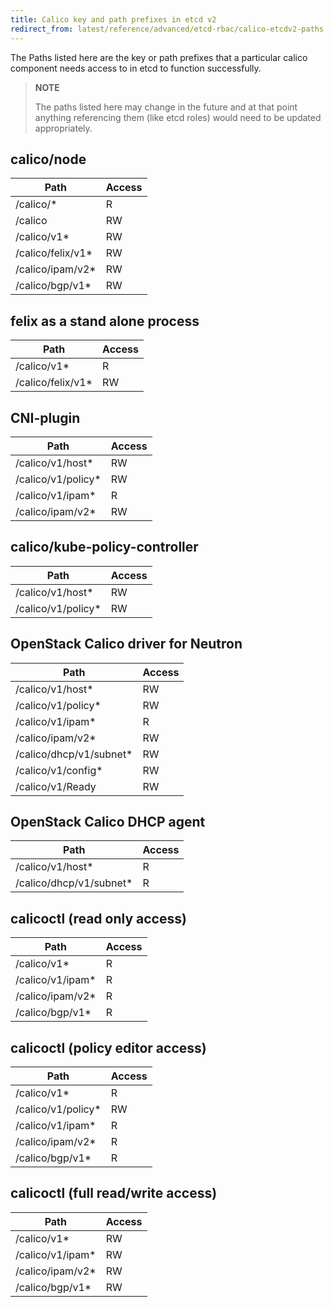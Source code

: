 ```yaml
---
title: Calico key and path prefixes in etcd v2
redirect_from: latest/reference/advanced/etcd-rbac/calico-etcdv2-paths
---
```


The Paths listed here are the key or path prefixes that a particular calico
component needs access to in etcd to function successfully.

> **NOTE**
>
> The paths listed here may change in the future and at that point anything
> referencing them (like etcd roles) would need to be updated appropriately.

## calico/node

| Path                       | Access |
|----------------------------|--------|
| /calico/\*                 |   R    |
| /calico                    |   RW   |
| /calico/v1\*               |   RW   |
| /calico/felix/v1\*         |   RW   |
| /calico/ipam/v2\*          |   RW   |
| /calico/bgp/v1\*           |   RW   |

## felix as a stand alone process

| Path                       | Access |
|----------------------------|--------|
| /calico/v1\*               |   R    |
| /calico/felix/v1\*         |   RW   |

## CNI-plugin

| Path                       | Access |
|----------------------------|--------|
| /calico/v1/host\*          |   RW   |
| /calico/v1/policy\*        |   RW   |
| /calico/v1/ipam\*          |   R    |
| /calico/ipam/v2\*          |   RW   |

## calico/kube-policy-controller

| Path                       | Access |
|----------------------------|--------|
| /calico/v1/host\*          |   RW   |
| /calico/v1/policy\*        |   RW   |

## OpenStack Calico driver for Neutron

| Path                       | Access |
|----------------------------|--------|
| /calico/v1/host\*          |   RW   |
| /calico/v1/policy\*        |   RW   |
| /calico/v1/ipam\*          |   R    |
| /calico/ipam/v2\*          |   RW   |
| /calico/dhcp/v1/subnet\*   |   RW   |
| /calico/v1/config\*        |   RW   |
| /calico/v1/Ready           |   RW   |

## OpenStack Calico DHCP agent

| Path                       | Access |
|----------------------------|--------|
| /calico/v1/host\*          |   R    |
| /calico/dhcp/v1/subnet\*   |   R    |


## calicoctl (read only access)

| Path                       | Access |
|----------------------------|--------|
| /calico/v1\*               |   R    |
| /calico/v1/ipam\*          |   R    |
| /calico/ipam/v2\*          |   R    |
| /calico/bgp/v1\*           |   R    |

## calicoctl (policy editor access)

| Path                       | Access |
|----------------------------|--------|
| /calico/v1\*               |   R    |
| /calico/v1/policy\*        |   RW   |
| /calico/v1/ipam\*          |   R    |
| /calico/ipam/v2\*          |   R    |
| /calico/bgp/v1\*           |   R    |

## calicoctl (full read/write access)

| Path                       | Access |
|----------------------------|--------|
| /calico/v1\*               |   RW   |
| /calico/v1/ipam\*          |   RW   |
| /calico/ipam/v2\*          |   RW   |
| /calico/bgp/v1\*           |   RW   |
